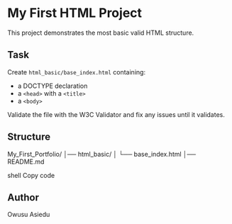 # My First HTML Project

This project demonstrates the most basic valid HTML structure.

## Task
Create `html_basic/base_index.html` containing:
- a DOCTYPE declaration
- a `<head>` with a `<title>`
- a `<body>`

Validate the file with the W3C Validator and fix any issues until it validates.

## Structure
My_First_Portfolio/
│── html_basic/
│ └── base_index.html
│── README.md

shell
Copy code

## Author
Owusu Asiedu


